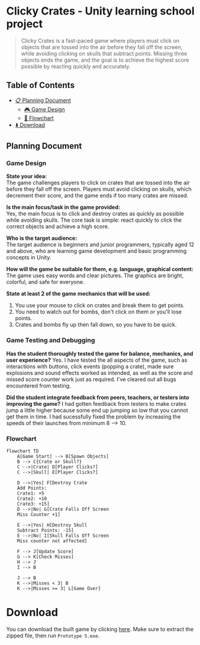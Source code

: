 # Clicky Crates - Unity learning school project

> Clicky Crates is a fast-paced game where players must click on objects that are tossed into the air before they fall off the screen, while avoiding clicking on skulls that subtract points. Missing three objects ends the game, and the goal is to achieve the highest score possible by reacting quickly and accurately.

## Table of Contents

- [📋 Planning Document](#planning-document)
  - [🎮 Game Design](#game-design)
  - [🔄 Flowchart](#flowchart)
- [⬇️ Download](#download)

## Planning Document

### Game Design

**State your idea:**  
The game challenges players to click on crates that are tossed into the air before they fall off the screen. Players must avoid clicking on skulls, which decrement their score, and the game ends if too many crates are missed.

**Is the main focus/task in the game provided:**  
Yes, the main focus is to click and destroy crates as quickly as possible while avoiding skulls. The core task is simple: react quickly to click the correct objects and achieve a high score.

**Who is the target audience:**  
The target audience is beginners and junior programmers, typically aged 12 and above, who are learning game development and basic programming concepts in Unity.

**How will the game be suitable for them, e.g. language, graphical content:**  
The game uses easy words and clear pictures. The graphics are bright, colorful, and safe for everyone.

**State at least 2 of the game mechanics that will be used:**

1. You use your mouse to click on crates and break them to get points.  
2. You need to watch out for bombs, don't click on them or you'll lose points.  
3. Crates and bombs fly up then fall down, so you have to be quick.

### Game Testing and Debugging
**Has the student thoroughly tested the game for balance, mechanics, and user experience?**
Yes. I have tested the all aspects of the game, such as interactions with buttons, click events (popping a crate), made sure explosions and sound effects worked as intended, as well as the score and missed score counter work just as required. I've cleared out all bugs encountered from testing.

**Did the student integrate feedback from peers, teachers, or testers into improving the game?**
I had gotten feedback from testers to make crates jump a little higher because some end up jumping so low that you cannot get them in time. I had sucessfully fixed the problem by increasing the speeds of their launches from minimum 8 --> 10.

### Flowchart
```mermaid
flowchart TD
    A[Game Start] --> B[Spawn Objects]
    B --> C{Crate or Skull?}
    C -->|Crate| D[Player Clicks?]
    C -->|Skull| E[Player Clicks?]
    
    D -->|Yes| F[Destroy Crate
    Add Points:
    Crate1: +5
    Crate2: +10
    Crate3: +15]
    D -->|No| G[Crate Falls Off Screen
    Miss Counter +1]
    
    E -->|Yes| H[Destroy Skull
    Subtract Points: -15]
    E -->|No| I[Skull Falls Off Screen
    Miss counter not affected]
    
    F --> J[Update Score]
    G --> K[Check Misses]
    H --> J
    I --> B
    
    J --> B
    K -->|Misses < 3| B
    K -->|Misses >= 3| L[Game Over]
```

# Download
You can download the built game by clicking [here](https://github.com/NoobToolzz/ClickyCrates-Unity/releases/latest/download/Clicky.Crates.zip). Make sure to extract the zipped file, then run `Prototype 5.exe`.
